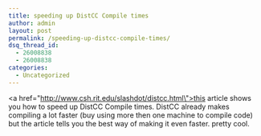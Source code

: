 ```yaml
---
title: speeding up DistCC Compile times
author: admin
layout: post
permalink: /speeding-up-distcc-compile-times/
dsq_thread_id:
  - 26008838
  - 26008838
categories:
  - Uncategorized
---
```

<a href=\"http://www.csh.rit.edu/slashdot/distcc.html\">this article shows you how to speed up DistCC Compile times</a>. DistCC already makes compiling a lot faster (buy using more then one machine to compile code) but the article tells you the best way of making it even faster. pretty cool.